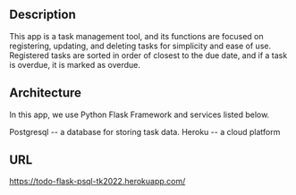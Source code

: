 ## Description
This app is a task management tool, and its functions are focused on registering, updating, and deleting tasks for simplicity and ease of use.
Registered tasks are sorted in order of closest to the due date, and if a task is overdue, it is marked as overdue.

## Architecture
In this app, we use Python Flask Framework and services listed below.

Postgresql -- a database for storing task data.
Heroku -- a cloud platform

## URL
https://todo-flask-psql-tk2022.herokuapp.com/